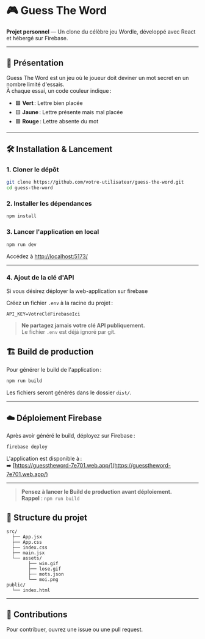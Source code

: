 # 🎮 Guess The Word

**Projet personnel** — Un clone du célèbre jeu Wordle, développé avec React et hébergé sur Firebase.

---

## 🚀 Présentation

Guess The Word est un jeu où le joueur doit deviner un mot secret en un nombre limité d'essais.  
À chaque essai, un code couleur indique :

- 🟩 **Vert** : Lettre bien placée
- 🟨 **Jaune** : Lettre présente mais mal placée
- 🟥 **Rouge** : Lettre absente du mot

---

## 🛠️ Installation & Lancement

### 1. Cloner le dépôt

```bash
git clone https://github.com/votre-utilisateur/guess-the-word.git
cd guess-the-word
```

### 2. Installer les dépendances

```bash
npm install
```

### 3. Lancer l'application en local

```bash
npm run dev
```

Accédez à [http://localhost:5173/](http://localhost:5173/)

---

### 4. Ajout de la clé d'API

Si vous désirez déployer la web-application sur firebase

Créez un fichier `.env` à la racine du projet :

```
API_KEY=VotreCléFirebaseIci
```

> **Ne partagez jamais votre clé API publiquement.**  
> Le fichier `.env` est déjà ignoré par git.


## 🏗️ Build de production

Pour générer le build de l'application :

```bash
npm run build
```

Les fichiers seront générés dans le dossier `dist/`.

---

## ☁️ Déploiement Firebase

Après avoir généré le build, déployez sur Firebase :

```bash
firebase deploy
```

L'application est disponible à :  
➡️ [https://guesstheword-7e701.web.app/](https://guesstheword-7e701.web.app/)

---

> **Pensez à lancer le Build de production avant déploiement.**  
> **Rappel** : `npm run build`

## 📁 Structure du projet

```
src/
  ├── App.jsx
  ├── App.css
  ├── index.css
  ├── main.jsx
  └── assets/
        ├── win.gif
        ├── lose.gif
        ├── mots.json
        └── moi.png
public/
  └── index.html
```

---

## 📝 Contributions

Pour contribuer, ouvrez une issue ou une pull request.
